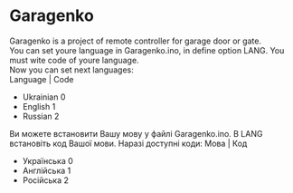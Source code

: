 # Garagenko
Garagenko is a project of remote controller for garage door or gate.<br>
You can set youre language in Garagenko.ino, in define option LANG. You must wite code of youre language.<br>
Now you can set next languages:<br>
Language  | Code
* Ukrainian     0
* English       1
* Russian       2

Ви можете встановити Вашу мову у файлі Garagenko.ino. В LANG встановіть код Вашої мови.
Наразі доступні коди:
Мова      |  Код
* Українська    0
* Англійська    1
* Російська     2
